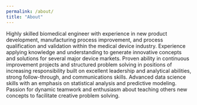 ```yaml
---
permalink: /about/
title: "About"
---
```


Highly skilled biomedical engineer with experience in new product development, manufacturing process improvement, and process qualification and validation within the medical device industry. Experience applying knowledge and understanding to generate innovative concepts and solutions for several major device markets. Proven ability in continuous improvement projects and structured problem solving in positions of increasing responsibility built on excellent leadership and analytical abilities, strong follow-through, and communications skills. Advanced data science skills with an emphasis on statistical analysis and predictive modeling. Passion for dynamic teamwork and enthusiasm about teaching others new concepts to facilitate creative problem solving. 
